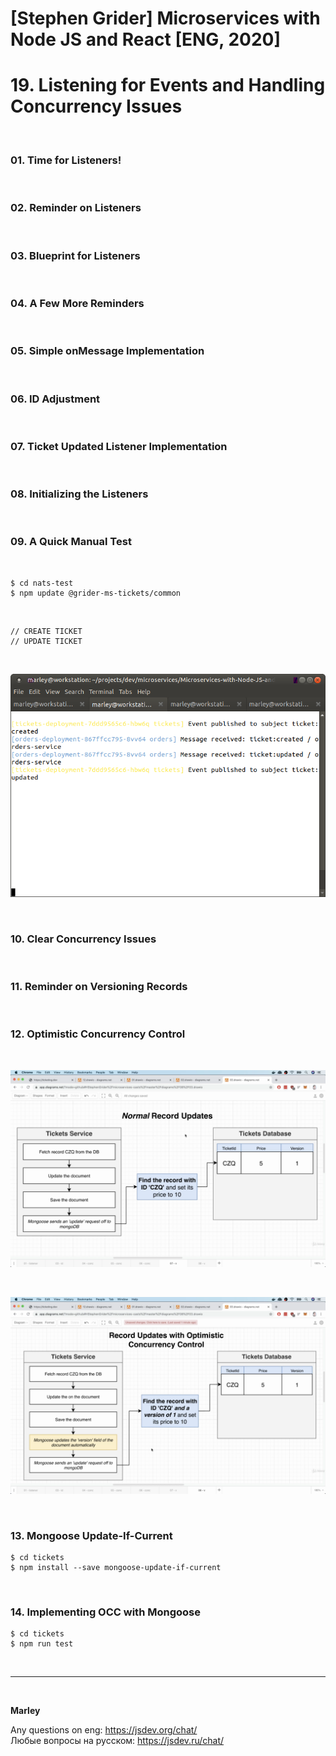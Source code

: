 # [Stephen Grider] Microservices with Node JS and React [ENG, 2020]

# 19. Listening for Events and Handling Concurrency Issues

<br/>

### 01. Time for Listeners!

<br/>

### 02. Reminder on Listeners

<br/>

### 03. Blueprint for Listeners

<br/>

### 04. A Few More Reminders

<br/>

### 05. Simple onMessage Implementation

<br/>

### 06. ID Adjustment

<br/>

### 07. Ticket Updated Listener Implementation

<br/>

### 08. Initializing the Listeners

<br/>

### 09. A Quick Manual Test

<br/>

    $ cd nats-test
    $ npm update @grider-ms-tickets/common

<br/>

```
// CREATE TICKET
// UPDATE TICKET
```

<br/>

![Application](/img/pic-19-01.png?raw=true)

<br/>

### 10. Clear Concurrency Issues

<br/>

### 11. Reminder on Versioning Records

<br/>

### 12. Optimistic Concurrency Control

<br/>

![Application](/img/pic-19-02.png?raw=true)

<br/>

![Application](/img/pic-19-03.png?raw=true)

<br/>

### 13. Mongoose Update-If-Current

    $ cd tickets
    $ npm install --save mongoose-update-if-current

<br/>

### 14. Implementing OCC with Mongoose

    $ cd tickets
    $ npm run test

<br/>

---

<br/>

**Marley**

Any questions on eng: https://jsdev.org/chat/  
Любые вопросы на русском: https://jsdev.ru/chat/
